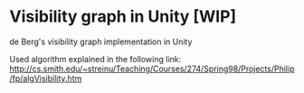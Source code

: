 # Visibility graph in Unity [WIP]
de Berg's visibility graph implementation in Unity

Used algorithm explained in the following link: 
http://cs.smith.edu/~streinu/Teaching/Courses/274/Spring98/Projects/Philip/fp/algVisibility.htm
